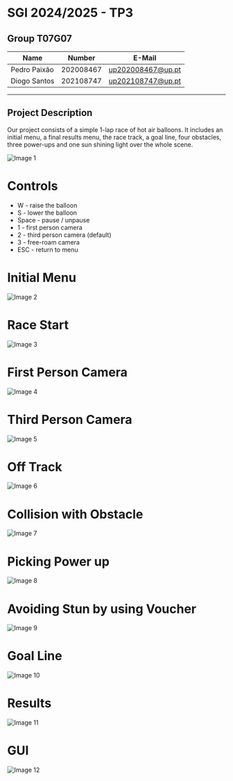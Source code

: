 # SGI 2024/2025 - TP3

## Group T07G07

| Name             | Number    | E-Mail             |
| ---------------- | --------- | ------------------ |
| Pedro Paixão     | 202008467 | up202008467@up.pt  |
| Diogo Santos     | 202108747 | up202108747@up.pt  |

----
## Project Description

Our project consists of a simple 1-lap race of hot air balloons. It includes an initial menu, a final results menu, the race track, a goal line, four obstacles, three power-ups and one sun shining light over the whole scene.

![Image 1](screenshots/overview.png)

# Controls

- W - raise the balloon
- S - lower the balloon
- Space - pause / unpause
- 1 - first person camera
- 2 - third person camera (default)
- 3 - free-roam camera
- ESC - return to menu

# Initial Menu

![Image 2](screenshots/initialMenu.png)

# Race Start

![Image 3](screenshots/countdown.png)

# First Person Camera

![Image 4](screenshots/firstPerson.png)

# Third Person Camera

![Image 5](screenshots/thirdPerson.png)

# Off Track

![Image 6](screenshots/offTrack.png)

# Collision with Obstacle 

![Image 7](screenshots/collision.png)

# Picking  Power up

![Image 8](screenshots/powerUp.png)

# Avoiding Stun by using Voucher

![Image 9](screenshots/voucherUsed.png)

# Goal Line

![Image 10](screenshots/goalLine.png)

# Results

![Image 11](screenshots/resultsMenu.png)

# GUI

![Image 12](screenshots/gui.png)